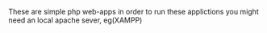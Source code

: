 These are simple php web-apps in order to run these applictions you might need an local apache sever, eg(XAMPP)
